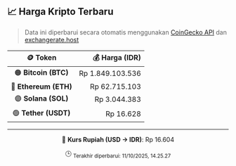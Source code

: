 

<!-- HARGA_KRIPTO -->
## 📈 Harga Kripto Terbaru

> Data ini diperbarui secara otomatis menggunakan [CoinGecko API](https://www.coingecko.com/) dan [exchangerate.host](https://exchangerate.host/)

<div align="center">

| 🪙 Token | 💰 Harga (IDR) |
|:------:|---------------:|
| 🟠 **Bitcoin (BTC)**   | Rp 1.849.103.536 |
| 🔵 **Ethereum (ETH)**  | Rp 62.715.103 |
| 🟣 **Solana (SOL)**    | Rp 3.044.383 |
| 🟢 **Tether (USDT)**   | Rp 16.628 |

---

💱 **Kurs Rupiah (USD → IDR)**: Rp 16.604

🕒 <sub>Terakhir diperbarui: 11/10/2025, 14.25.27</sub>

</div>
<!-- /HARGA_KRIPTO -->